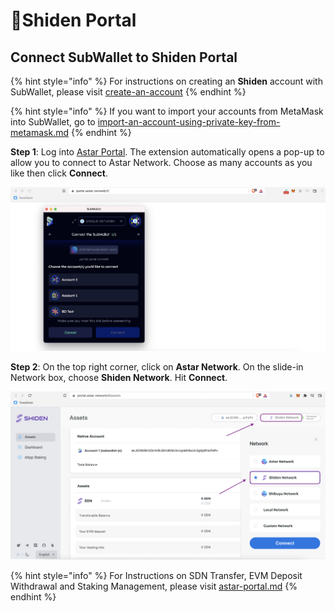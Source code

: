 # Shiden Portal

## Connect SubWallet to Shiden Portal

{% hint style="info" %}
For instructions on creating an **Shiden** account with SubWallet, please visit [create-an-account](../user-guide/create-an-account/ "mention")
{% endhint %}

{% hint style="info" %}
If you want to import your accounts from MetaMask into SubWallet, go to [import-an-account-using-private-key-from-metamask.md](../user-guide/import-and-restore-an-account/import-an-account-using-private-key-from-metamask.md "mention")
{% endhint %}

**Step 1**: Log into [Astar Portal](https://portal.astar.network/#/assets). The extension automatically opens a pop-up to allow you to connect to Astar Network. Choose as many accounts as you like then click **Connect**.

![](<../.gitbook/assets/Screen Shot 2022-04-22 at 14.28.13.png>)

**Step 2**: On the top right corner, click on **Astar Network**. On the slide-in Network box, choose **Shiden Network**. Hit **Connect**.

![](../.gitbook/assets/shiden1.png)

{% hint style="info" %}
For Instructions on SDN Transfer, EVM Deposit Withdrawal and Staking Management, please visit [astar-portal.md](astar-portal.md "mention")
{% endhint %}
